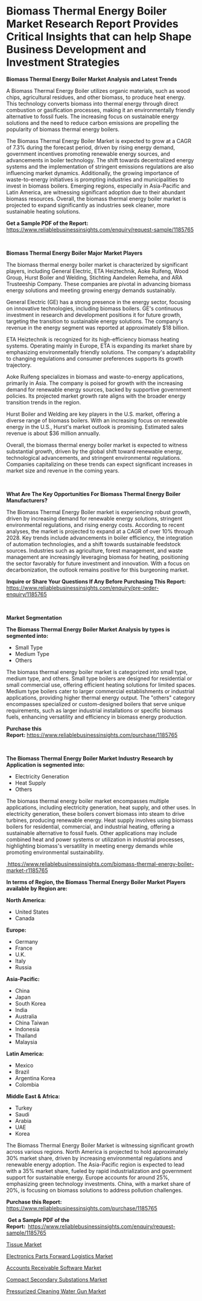 <p><h1>Biomass Thermal Energy Boiler Market Research Report Provides Critical Insights that can help Shape Business Development and Investment Strategies</h1></p><p><strong>Biomass Thermal Energy Boiler Market Analysis and Latest Trends</strong></p>
<p><p>A Biomass Thermal Energy Boiler utilizes organic materials, such as wood chips, agricultural residues, and other biomass, to produce heat energy. This technology converts biomass into thermal energy through direct combustion or gasification processes, making it an environmentally friendly alternative to fossil fuels. The increasing focus on sustainable energy solutions and the need to reduce carbon emissions are propelling the popularity of biomass thermal energy boilers.</p><p>The Biomass Thermal Energy Boiler Market is expected to grow at a CAGR of 7.3% during the forecast period, driven by rising energy demand, government incentives promoting renewable energy sources, and advancements in boiler technology. The shift towards decentralized energy systems and the implementation of stringent emissions regulations are also influencing market dynamics. Additionally, the growing importance of waste-to-energy initiatives is prompting industries and municipalities to invest in biomass boilers. Emerging regions, especially in Asia-Pacific and Latin America, are witnessing significant adoption due to their abundant biomass resources. Overall, the biomass thermal energy boiler market is projected to expand significantly as industries seek cleaner, more sustainable heating solutions.</p></p>
<p><strong>Get a Sample PDF of the Report:&nbsp;</strong> <a href="https://www.reliablebusinessinsights.com/enquiry/request-sample/1185765?utm_campaign=1787&utm_medium=2&utm_source=Github&utm_content=ia&utm_term=22102024&utm_id=biomass-thermal-energy-boiler">https://www.reliablebusinessinsights.com/enquiry/request-sample/1185765</a></p>
<p>&nbsp;</p>
<p><strong>Biomass Thermal Energy Boiler Major Market Players</strong></p>
<p><p>The biomass thermal energy boiler market is characterized by significant players, including General Electric, ETA Heiztechnik, Aoke Ruifeng, Wood Group, Hurst Boiler and Welding, Stichting Aandelen Remeha, and ARA Trusteeship Company. These companies are pivotal in advancing biomass energy solutions and meeting growing energy demands sustainably.</p><p>General Electric (GE) has a strong presence in the energy sector, focusing on innovative technologies, including biomass boilers. GE's continuous investment in research and development positions it for future growth, targeting the transition to sustainable energy solutions. The company's revenue in the energy segment was reported at approximately $18 billion.</p><p>ETA Heiztechnik is recognized for its high-efficiency biomass heating systems. Operating mainly in Europe, ETA is expanding its market share by emphasizing environmentally friendly solutions. The company's adaptability to changing regulations and consumer preferences supports its growth trajectory.</p><p>Aoke Ruifeng specializes in biomass and waste-to-energy applications, primarily in Asia. The company is poised for growth with the increasing demand for renewable energy sources, backed by supportive government policies. Its projected market growth rate aligns with the broader energy transition trends in the region.</p><p>Hurst Boiler and Welding are key players in the U.S. market, offering a diverse range of biomass boilers. With an increasing focus on renewable energy in the U.S., Hurst's market outlook is promising. Estimated sales revenue is about $36 million annually.</p><p>Overall, the biomass thermal energy boiler market is expected to witness substantial growth, driven by the global shift toward renewable energy, technological advancements, and stringent environmental regulations. Companies capitalizing on these trends can expect significant increases in market size and revenue in the coming years.</p></p>
<p>&nbsp;</p>
<p><strong>What Are The Key Opportunities For Biomass Thermal Energy Boiler Manufacturers?</strong></p>
<p><p>The Biomass Thermal Energy Boiler market is experiencing robust growth, driven by increasing demand for renewable energy solutions, stringent environmental regulations, and rising energy costs. According to recent analyses, the market is projected to expand at a CAGR of over 10% through 2028. Key trends include advancements in boiler efficiency, the integration of automation technologies, and a shift towards sustainable feedstock sources. Industries such as agriculture, forest management, and waste management are increasingly leveraging biomass for heating, positioning the sector favorably for future investment and innovation. With a focus on decarbonization, the outlook remains positive for this burgeoning market.</p></p>
<p><strong>Inquire or Share Your Questions If Any Before Purchasing This Report:</strong> <a href="https://www.reliablebusinessinsights.com/enquiry/pre-order-enquiry/1185765?utm_campaign=1787&utm_medium=2&utm_source=Github&utm_content=ia&utm_term=22102024&utm_id=biomass-thermal-energy-boiler">https://www.reliablebusinessinsights.com/enquiry/pre-order-enquiry/1185765</a></p>
<p>&nbsp;</p>
<p><strong>Market Segmentation</strong></p>
<p><strong>The Biomass Thermal Energy Boiler Market Analysis by types is segmented into:</strong></p>
<p><ul><li>Small Type</li><li>Medium Type</li><li>Others</li></ul></p>
<p><p>The biomass thermal energy boiler market is categorized into small type, medium type, and others. Small type boilers are designed for residential or small commercial use, offering efficient heating solutions for limited spaces. Medium type boilers cater to larger commercial establishments or industrial applications, providing higher thermal energy output. The "others" category encompasses specialized or custom-designed boilers that serve unique requirements, such as larger industrial installations or specific biomass fuels, enhancing versatility and efficiency in biomass energy production.</p></p>
<p><strong>Purchase this Report:&nbsp;</strong><a href="https://www.reliablebusinessinsights.com/purchase/1185765?utm_campaign=1787&utm_medium=2&utm_source=Github&utm_content=ia&utm_term=22102024&utm_id=biomass-thermal-energy-boiler">https://www.reliablebusinessinsights.com/purchase/1185765</a></p>
<p>&nbsp;</p>
<p><strong>The Biomass Thermal Energy Boiler Market Industry Research by Application is segmented into:</strong></p>
<p><ul><li>Electricity Generation</li><li>Heat Supply</li><li>Others</li></ul></p>
<p><p>The biomass thermal energy boiler market encompasses multiple applications, including electricity generation, heat supply, and other uses. In electricity generation, these boilers convert biomass into steam to drive turbines, producing renewable energy. Heat supply involves using biomass boilers for residential, commercial, and industrial heating, offering a sustainable alternative to fossil fuels. Other applications may include combined heat and power systems or utilization in industrial processes, highlighting biomass's versatility in meeting energy demands while promoting environmental sustainability.</p></p>
<p><a href="https://www.reliablebusinessinsights.com/biomass-thermal-energy-boiler-market-r1185765?utm_campaign=1787&utm_medium=2&utm_source=Github&utm_content=ia&utm_term=22102024&utm_id=biomass-thermal-energy-boiler">&nbsp;https://www.reliablebusinessinsights.com/biomass-thermal-energy-boiler-market-r1185765</a></p>
<p><strong>In terms of Region, the Biomass Thermal Energy Boiler Market Players available by Region are:</strong></p>
<p>
    <p> <strong> North America: </strong>
        <ul>
            <li>United States</li>
            <li>Canada</li>
        </ul>
        </p> 
    <p> <strong> Europe: </strong>
        <ul>
            <li>Germany</li>
            <li>France</li>
            <li>U.K.</li>
            <li>Italy</li>
            <li>Russia</li>
        </ul>
        </p> 
    <p> <strong> Asia-Pacific: </strong>
        <ul>
            <li>China</li>
            <li>Japan</li>
            <li>South Korea</li>
            <li>India</li>
            <li>Australia</li>
            <li>China Taiwan</li>
            <li>Indonesia</li>
            <li>Thailand</li>
            <li>Malaysia</li>
        </ul>
        </p> 
    <p> <strong> Latin America: </strong>
        <ul>
            <li>Mexico</li>
            <li>Brazil</li>
            <li>Argentina Korea</li>
            <li>Colombia</li>
        </ul>
        </p> 
    <p> <strong> Middle East & Africa: </strong>
        <ul>
            <li>Turkey</li>
            <li>Saudi</li>
            <li>Arabia</li>
            <li>UAE</li>
            <li>Korea</li>
        </ul>
    </p>
    </p>
<p><p>The Biomass Thermal Energy Boiler Market is witnessing significant growth across various regions. North America is projected to hold approximately 30% market share, driven by increasing environmental regulations and renewable energy adoption. The Asia-Pacific region is expected to lead with a 35% market share, fueled by rapid industrialization and government support for sustainable energy. Europe accounts for around 25%, emphasizing green technology investments. China, with a market share of 20%, is focusing on biomass solutions to address pollution challenges.</p></p>
<p><strong>Purchase this Report: </strong><a href="https://www.reliablebusinessinsights.com/purchase/1185765?utm_campaign=1787&utm_medium=2&utm_source=Github&utm_content=ia&utm_term=22102024&utm_id=biomass-thermal-energy-boiler">https://www.reliablebusinessinsights.com/purchase/1185765</a></p>
<p>&nbsp;<strong>Get a Sample PDF of the Report:&nbsp;&nbsp;</strong><a href="https://www.reliablebusinessinsights.com/enquiry/request-sample/1185765?utm_campaign=1787&utm_medium=2&utm_source=Github&utm_content=ia&utm_term=22102024&utm_id=biomass-thermal-energy-boiler">https://www.reliablebusinessinsights.com/enquiry/request-sample/1185765</a></p>
<p><strong></strong></p>
<p><p><a href="https://www.linkedin.com/pulse/top-trends-transforming-tissue-market-2024-2031-bultigen-vv8uc?utm_campaign=1787&utm_medium=2&utm_source=Github&utm_content=ia&utm_term=22102024&utm_id=biomass-thermal-energy-boiler">Tissue Market</a></p><p><a href="https://www.linkedin.com/pulse/global-electronics-parts-forward-logistics-market-pulse-trends-x97zc?utm_campaign=1787&utm_medium=2&utm_source=Github&utm_content=ia&utm_term=22102024&utm_id=biomass-thermal-energy-boiler">Electronics Parts Forward Logistics Market</a></p><p><a href="https://www.linkedin.com/pulse/accounts-receivable-software-ecosystem-mapping-innovation-value-zvnoc?utm_campaign=1787&utm_medium=2&utm_source=Github&utm_content=ia&utm_term=22102024&utm_id=biomass-thermal-energy-boiler">Accounts Receivable Software Market</a></p><p><a href="https://www.linkedin.com/pulse/charting-future-comprehensive-analysis-global-compact-secondary-ba7lc?utm_campaign=1787&utm_medium=2&utm_source=Github&utm_content=ia&utm_term=22102024&utm_id=biomass-thermal-energy-boiler">Compact Secondary Substations Market</a></p><p><a href="https://github.com/MonroeBullock54/Market-Research-Report-List-1/blob/main/pressurized-cleaning-water-gun-market.md?utm_campaign=1787&utm_medium=2&utm_source=Github&utm_content=ia&utm_term=22102024&utm_id=biomass-thermal-energy-boiler">Pressurized Cleaning Water Gun Market</a></p></p>